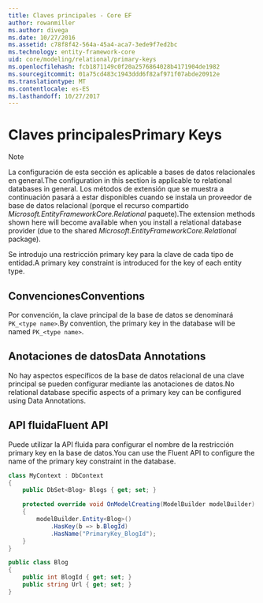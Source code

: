 ```yaml
---
title: Claves principales - Core EF
author: rowanmiller
ms.author: divega
ms.date: 10/27/2016
ms.assetid: c78f8f42-564a-45a4-aca7-3ede9f7ed2bc
ms.technology: entity-framework-core
uid: core/modeling/relational/primary-keys
ms.openlocfilehash: fcb1871149c0f20a2576864028b4171904de1982
ms.sourcegitcommit: 01a75cd483c1943ddd6f82af971f07abde20912e
ms.translationtype: MT
ms.contentlocale: es-ES
ms.lasthandoff: 10/27/2017
---
```

# <a name="primary-keys"></a><span data-ttu-id="98503-102">Claves principales</span><span class="sxs-lookup"><span data-stu-id="98503-102">Primary Keys</span></span>

> [!NOTE]  
> <span data-ttu-id="98503-103">La configuración de esta sección es aplicable a bases de datos relacionales en general.</span><span class="sxs-lookup"><span data-stu-id="98503-103">The configuration in this section is applicable to relational databases in general.</span></span> <span data-ttu-id="98503-104">Los métodos de extensión que se muestra a continuación pasará a estar disponibles cuando se instala un proveedor de base de datos relacional (porque el recurso compartido *Microsoft.EntityFrameworkCore.Relational* paquete).</span><span class="sxs-lookup"><span data-stu-id="98503-104">The extension methods shown here will become available when you install a relational database provider (due to the shared *Microsoft.EntityFrameworkCore.Relational* package).</span></span>

<span data-ttu-id="98503-105">Se introdujo una restricción primary key para la clave de cada tipo de entidad.</span><span class="sxs-lookup"><span data-stu-id="98503-105">A primary key constraint is introduced for the key of each entity type.</span></span>

## <a name="conventions"></a><span data-ttu-id="98503-106">Convenciones</span><span class="sxs-lookup"><span data-stu-id="98503-106">Conventions</span></span>

<span data-ttu-id="98503-107">Por convención, la clave principal de la base de datos se denominará `PK_<type name>`.</span><span class="sxs-lookup"><span data-stu-id="98503-107">By convention, the primary key in the database will be named `PK_<type name>`.</span></span>

## <a name="data-annotations"></a><span data-ttu-id="98503-108">Anotaciones de datos</span><span class="sxs-lookup"><span data-stu-id="98503-108">Data Annotations</span></span>

<span data-ttu-id="98503-109">No hay aspectos específicos de la base de datos relacional de una clave principal se pueden configurar mediante las anotaciones de datos.</span><span class="sxs-lookup"><span data-stu-id="98503-109">No relational database specific aspects of a primary key can be configured using Data Annotations.</span></span>

## <a name="fluent-api"></a><span data-ttu-id="98503-110">API fluida</span><span class="sxs-lookup"><span data-stu-id="98503-110">Fluent API</span></span>

<span data-ttu-id="98503-111">Puede utilizar la API fluida para configurar el nombre de la restricción primary key en la base de datos.</span><span class="sxs-lookup"><span data-stu-id="98503-111">You can use the Fluent API to configure the name of the primary key constraint in the database.</span></span>

<!-- [!code-csharp[Main](samples/core/relational/Modeling/FluentAPI/Samples/Relational/KeyName.cs?highlight=9)] -->
``` csharp
class MyContext : DbContext
{
    public DbSet<Blog> Blogs { get; set; }

    protected override void OnModelCreating(ModelBuilder modelBuilder)
    {
        modelBuilder.Entity<Blog>()
            .HasKey(b => b.BlogId)
            .HasName("PrimaryKey_BlogId");
    }
}

public class Blog
{
    public int BlogId { get; set; }
    public string Url { get; set; }
}
```
